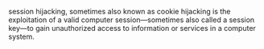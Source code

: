 

session hijacking, sometimes also known as cookie hijacking is the exploitation of a valid computer session—sometimes also called a session key—to gain unauthorized access to information or services in a computer system. 
